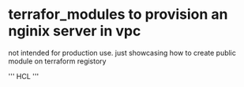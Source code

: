 # terrafor_modules to provision an nginix server in vpc
not intended for production use. just showcasing how to create public module on terraform registory

'''
HCL
'''

